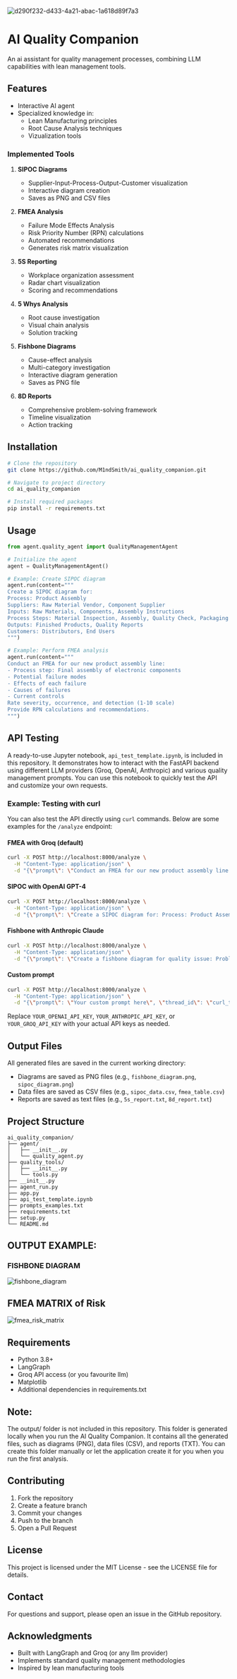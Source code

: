 ![d290f232-d433-4a21-abac-1a618d89f7a3](https://github.com/user-attachments/assets/026a13e3-1afc-43a0-bd49-3016985f93e5)


# AI Quality Companion

An ai assistant for quality management processes, combining LLM capabilities with lean management tools.

## Features

- Interactive AI agent 
- Specialized knowledge in:
  - Lean Manufacturing principles
  - Root Cause Analysis techniques
  - Vizualization tools

### Implemented Tools

1. **SIPOC Diagrams**
   - Supplier-Input-Process-Output-Customer visualization
   - Interactive diagram creation
   - Saves as PNG and CSV files

2. **FMEA Analysis**
   - Failure Mode Effects Analysis
   - Risk Priority Number (RPN) calculations
   - Automated recommendations
   - Generates risk matrix visualization

3. **5S Reporting**
   - Workplace organization assessment
   - Radar chart visualization
   - Scoring and recommendations

4. **5 Whys Analysis**
   - Root cause investigation
   - Visual chain analysis
   - Solution tracking

5. **Fishbone Diagrams**
   - Cause-effect analysis
   - Multi-category investigation
   - Interactive diagram generation
   - Saves as PNG file

6. **8D Reports**
   - Comprehensive problem-solving framework
   - Timeline visualization
   - Action tracking

## Installation

```bash
# Clone the repository
git clone https://github.com/M1ndSmith/ai_quality_companion.git

# Navigate to project directory
cd ai_quality_companion

# Install required packages
pip install -r requirements.txt
```

## Usage

```python
from agent.quality_agent import QualityManagementAgent

# Initialize the agent
agent = QualityManagementAgent()

# Example: Create SIPOC diagram
agent.run(content="""
Create a SIPOC diagram for:
Process: Product Assembly
Suppliers: Raw Material Vendor, Component Supplier
Inputs: Raw Materials, Components, Assembly Instructions
Process Steps: Material Inspection, Assembly, Quality Check, Packaging
Outputs: Finished Products, Quality Reports
Customers: Distributors, End Users
""")

# Example: Perform FMEA analysis
agent.run(content="""
Conduct an FMEA for our new product assembly line:
- Process step: Final assembly of electronic components
- Potential failure modes
- Effects of each failure
- Causes of failures
- Current controls
Rate severity, occurrence, and detection (1-10 scale)
Provide RPN calculations and recommendations.
""")
```

## API Testing

A ready-to-use Jupyter notebook, `api_test_template.ipynb`, is included in this repository. It demonstrates how to interact with the FastAPI backend using different LLM providers (Groq, OpenAI, Anthropic) and various quality management prompts. You can use this notebook to quickly test the API and customize your own requests.

### Example: Testing with curl

You can also test the API directly using `curl` commands. Below are some examples for the `/analyze` endpoint:

#### FMEA with Groq (default)
```sh
curl -X POST http://localhost:8000/analyze \
  -H "Content-Type: application/json" \
  -d "{\"prompt\": \"Conduct an FMEA for our new product assembly line: - Process step: Final assembly of electronic components - Potential failure modes - Effects of each failure - Causes of failures - Current controls Rate severity, occurrence, and detection (1-10 scale) Provide RPN calculations and recommendations.\", \"thread_id\": \"curl_test_1\"}"
```

#### SIPOC with OpenAI GPT-4
```sh
curl -X POST http://localhost:8000/analyze \
  -H "Content-Type: application/json" \
  -d "{\"prompt\": \"Create a SIPOC diagram for: Process: Product Assembly Suppliers: Raw Material Vendor, Component Supplier Inputs: Raw Materials, Components, Assembly Instructions Process Steps: Material Inspection, Assembly, Quality Check, Packaging Outputs: Finished Products, Quality Reports Customers: Distributors, End Users\", \"thread_id\": \"curl_test_2\", \"llm_config\": {\"model\": \"openai:gpt-4\", \"api_key\": \"YOUR_OPENAI_API_KEY\"}}"
```

#### Fishbone with Anthropic Claude
```sh
curl -X POST http://localhost:8000/analyze \
  -H "Content-Type: application/json" \
  -d "{\"prompt\": \"Create a fishbone diagram for quality issue: Problem: Inconsistent product quality Categories to analyze: - Machine factors - Method factors - Material factors - Measurement factors - Environment factors - People factors Show cause-effect relationships visually.\", \"thread_id\": \"curl_test_3\", \"llm_config\": {\"model\": \"anthropic:claude-3-sonnet\", \"api_key\": \"YOUR_ANTHROPIC_API_KEY\"}}"
```

#### Custom prompt
```sh
curl -X POST http://localhost:8000/analyze \
  -H "Content-Type: application/json" \
  -d "{\"prompt\": \"Your custom prompt here\", \"thread_id\": \"curl_test_custom\", \"llm_config\": {\"model\": \"groq:llama3-8b-8192\", \"api_key\": \"YOUR_GROQ_API_KEY\"}}"
```

Replace `YOUR_OPENAI_API_KEY`, `YOUR_ANTHROPIC_API_KEY`, or `YOUR_GROQ_API_KEY` with your actual API keys as needed.

## Output Files

All generated files are saved in the current working directory:

- Diagrams are saved as PNG files (e.g., `fishbone_diagram.png`, `sipoc_diagram.png`)
- Data files are saved as CSV files (e.g., `sipoc_data.csv`, `fmea_table.csv`)
- Reports are saved as text files (e.g., `5s_report.txt`, `8d_report.txt`)

## Project Structure

```
ai_quality_companion/
├── agent/
│   ├── __init__.py
│   └── quality_agent.py
├── quality_tools/
│   ├── __init__.py
│   └── tools.py
├── __init__.py
├── agent_run.py
├── app.py
├── api_test_template.ipynb
├── prompts_examples.txt
├── requirements.txt
├── setup.py
└── README.md
```

## OUTPUT EXAMPLE:
### FISHBONE DIAGRAM
![fishbone_diagram](https://github.com/user-attachments/assets/817d6df4-43a9-4e55-b6c2-96671062c6f1)
## FMEA MATRIX of Risk
![fmea_risk_matrix](https://github.com/user-attachments/assets/6c9c9a30-3199-444c-bc0d-57ce9a191a07)


## Requirements

- Python 3.8+
- LangGraph
- Groq API access (or you favourite llm)
- Matplotlib
- Additional dependencies in requirements.txt

## Note:
The output/ folder is not included in this repository. This folder is generated locally when you run the AI Quality Companion. It contains all the generated files, such as diagrams (PNG), data files (CSV), and reports (TXT). You can create this folder manually or let the application create it for you when you run the first analysis.

## Contributing

1. Fork the repository
2. Create a feature branch
3. Commit your changes
4. Push to the branch
5. Open a Pull Request

## License

This project is licensed under the MIT License - see the LICENSE file for details.

## Contact

For questions and support, please open an issue in the GitHub repository.

## Acknowledgments

- Built with LangGraph and Groq (or any llm provider)
- Implements standard quality management methodologies
- Inspired by lean manufacturing tools
